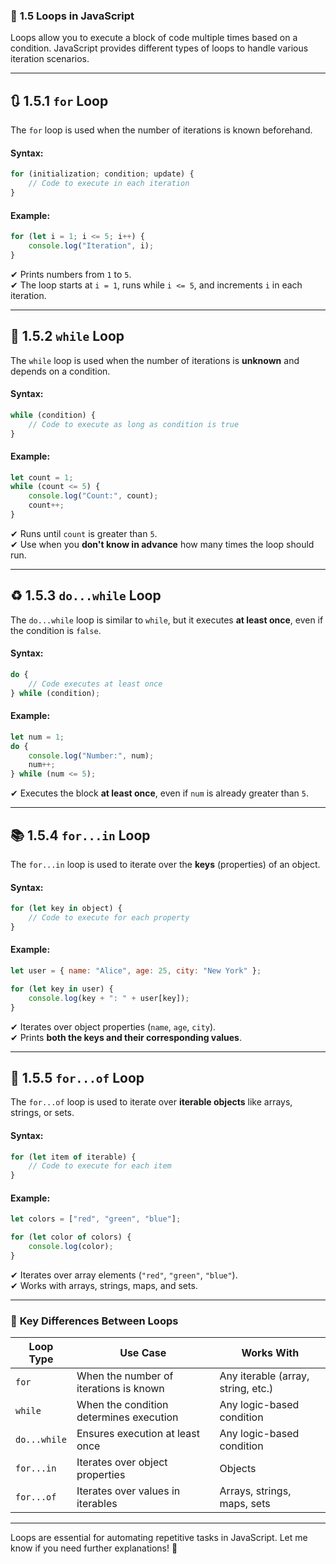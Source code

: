 ### 🔄 **1.5 Loops in JavaScript**  

Loops allow you to execute a block of code multiple times based on a condition. JavaScript provides different types of loops to handle various iteration scenarios.  

---

## 🔃 **1.5.1 `for` Loop**  
The `for` loop is used when the number of iterations is known beforehand.  

#### **Syntax:**  
```javascript
for (initialization; condition; update) {
    // Code to execute in each iteration
}
```
#### **Example:**  
```javascript
for (let i = 1; i <= 5; i++) {
    console.log("Iteration", i);
}
```
✔ Prints numbers from `1` to `5`.  
✔ The loop starts at `i = 1`, runs while `i <= 5`, and increments `i` in each iteration.  

---

## 🔄 **1.5.2 `while` Loop**  
The `while` loop is used when the number of iterations is **unknown** and depends on a condition.  

#### **Syntax:**  
```javascript
while (condition) {
    // Code to execute as long as condition is true
}
```
#### **Example:**  
```javascript
let count = 1;
while (count <= 5) {
    console.log("Count:", count);
    count++;
}
```
✔ Runs until `count` is greater than `5`.  
✔ Use when you **don't know in advance** how many times the loop should run.  

---

## ♻ **1.5.3 `do...while` Loop**  
The `do...while` loop is similar to `while`, but it executes **at least once**, even if the condition is `false`.  

#### **Syntax:**  
```javascript
do {
    // Code executes at least once
} while (condition);
```
#### **Example:**  
```javascript
let num = 1;
do {
    console.log("Number:", num);
    num++;
} while (num <= 5);
```
✔ Executes the block **at least once**, even if `num` is already greater than `5`.  

---

## 📚 **1.5.4 `for...in` Loop**  
The `for...in` loop is used to iterate over the **keys** (properties) of an object.  

#### **Syntax:**  
```javascript
for (let key in object) {
    // Code to execute for each property
}
```
#### **Example:**  
```javascript
let user = { name: "Alice", age: 25, city: "New York" };

for (let key in user) {
    console.log(key + ": " + user[key]);
}
```
✔ Iterates over object properties (`name`, `age`, `city`).  
✔ Prints **both the keys and their corresponding values**.  

---

## 📝 **1.5.5 `for...of` Loop**  
The `for...of` loop is used to iterate over **iterable objects** like arrays, strings, or sets.  

#### **Syntax:**  
```javascript
for (let item of iterable) {
    // Code to execute for each item
}
```
#### **Example:**  
```javascript
let colors = ["red", "green", "blue"];

for (let color of colors) {
    console.log(color);
}
```
✔ Iterates over array elements (`"red"`, `"green"`, `"blue"`).  
✔ Works with arrays, strings, maps, and sets.  

---

### 🔹 **Key Differences Between Loops**  
| Loop Type  | Use Case | Works With |
|-----------|------------|------------|
| `for` | When the number of iterations is known | Any iterable (array, string, etc.) |
| `while` | When the condition determines execution | Any logic-based condition |
| `do...while` | Ensures execution at least once | Any logic-based condition |
| `for...in` | Iterates over object properties | Objects |
| `for...of` | Iterates over values in iterables | Arrays, strings, maps, sets |

---

Loops are essential for automating repetitive tasks in JavaScript. Let me know if you need further explanations! 🚀
